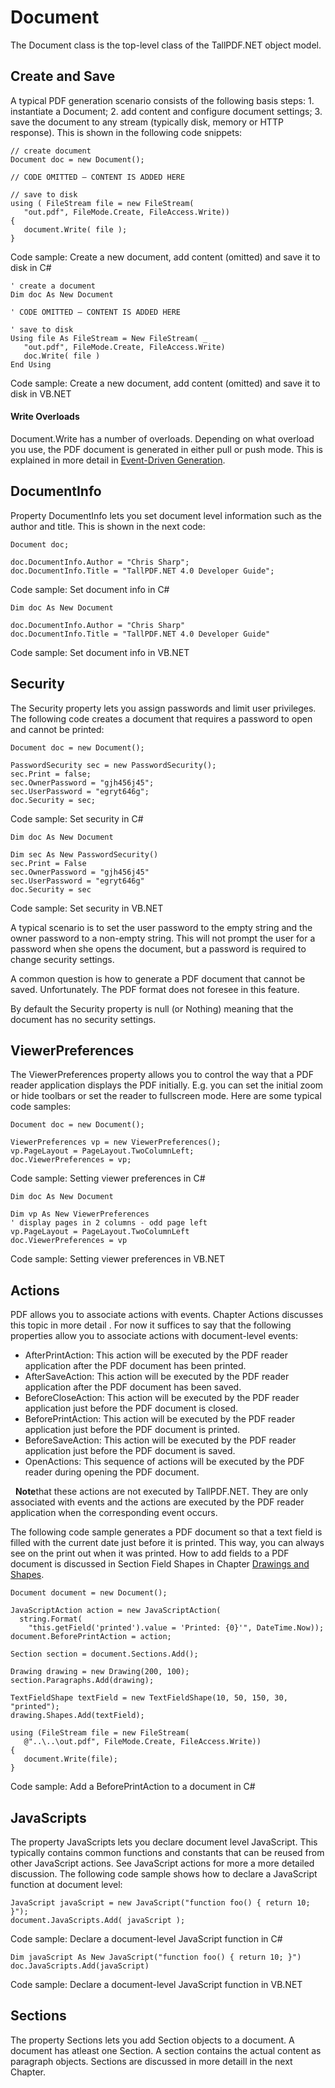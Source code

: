 # Document

The Document class is the top-level class of the TallPDF.NET object model.



## Create and Save

A typical PDF generation scenario consists of the following basis steps: 1. instantiate a Document; 2. add content and configure document settings; 3. save the document to any stream (typically disk, memory or HTTP response). This is shown in the following code snippets:


```
// create document
Document doc = new Document();

// CODE OMITTED – CONTENT IS ADDED HERE

// save to disk
using ( FileStream file = new FileStream(
   "out.pdf", FileMode.Create, FileAccess.Write))
{
   document.Write( file );
}
```

Code sample: Create a new document, add content (omitted) and save it to disk in C#


```
' create a document
Dim doc As New Document

' CODE OMITTED – CONTENT IS ADDED HERE 

' save to disk
Using file As FileStream = New FileStream( _
   "out.pdf", FileMode.Create, FileAccess.Write)
   doc.Write( file )
End Using
```

Code sample: Create a new document, add content (omitted) and save it to disk in VB.NET



#### Write Overloads

Document.Write has a number of overloads. Depending on what overload you use, the PDF document is generated in either pull or push mode. This is explained in more detail in [Event-Driven Generation](event-driven-generation).


## DocumentInfo

Property DocumentInfo lets you set document level information such as the author and title. This is shown in the next code:


```
Document doc;

doc.DocumentInfo.Author = "Chris Sharp";
doc.DocumentInfo.Title = "TallPDF.NET 4.0 Developer Guide";
```

Code sample: Set document info in C#


```
Dim doc As New Document

doc.DocumentInfo.Author = "Chris Sharp"
doc.DocumentInfo.Title = "TallPDF.NET 4.0 Developer Guide"
```

Code sample: Set document info in VB.NET



## Security

The Security property lets you assign passwords and limit user privileges. The following code creates a document that requires a password to open and cannot be printed:


```
Document doc = new Document();

PasswordSecurity sec = new PasswordSecurity();
sec.Print = false;
sec.OwnerPassword = "gjh456j45";
sec.UserPassword = "egryt646g";
doc.Security = sec;
```

Code sample: Set security in C#


```
Dim doc As New Document

Dim sec As New PasswordSecurity()
sec.Print = False
sec.OwnerPassword = "gjh456j45"
sec.UserPassword = "egryt646g"
doc.Security = sec
```

Code sample: Set security in VB.NET


A typical scenario is to set the user password to the empty string and the owner password to a non-empty string. This will not prompt the user for a password when she opens the document, but a password is required to change security settings.


A common question is how to generate a PDF document that cannot be saved. Unfortunately. The PDF format does not foresee in this feature.


By default the Security property is null (or Nothing) meaning that the document has no security settings.



## ViewerPreferences

The ViewerPreferences property allows you to control the way that a PDF reader application displays the PDF initially. E.g. you can set the initial zoom or hide toolbars or set the reader to fullscreen mode. Here are some typical code samples:


```
Document doc = new Document();

ViewerPreferences vp = new ViewerPreferences();
vp.PageLayout = PageLayout.TwoColumnLeft;
doc.ViewerPreferences = vp;
```

Code sample: Setting viewer preferences in C#


```
Dim doc As New Document

Dim vp As New ViewerPreferences
' display pages in 2 columns - odd page left
vp.PageLayout = PageLayout.TwoColumnLeft
doc.ViewerPreferences = vp
```

Code sample: Setting viewer preferences in VB.NET



## Actions

PDF allows you to associate actions with events. Chapter Actions discusses this topic in more detail . For now it suffices to say that the following properties allow you to associate actions with document-level events:
&nbsp;<ul><li>
AfterPrintAction: This action will be executed by the PDF reader application after the PDF document has been printed.</li><li>
AfterSaveAction: This action will be executed by the PDF reader application after the PDF document has been saved.</li><li>
BeforeCloseAction: This action will be executed by the PDF reader application just before the PDF document is closed.</li><li>
BeforePrintAction: This action will be executed by the PDF reader application just before the PDF document is printed.</li><li>
BeforeSaveAction: This action will be executed by the PDF reader application just before the PDF document is saved.</li><li>
OpenActions: This sequence of actions will be executed by the PDF reader during opening the PDF document.</li></ul>&nbsp;
**Note**that these actions are not executed by TallPDF.NET. They are only associated with events and the actions are executed by the PDF reader application when the corresponding event occurs.


The following code sample generates a PDF document so that a text field is filled with the current date just before it is printed. This way, you can always see on the print out when it was printed. How to add fields to a PDF document is discussed in Section Field Shapes in Chapter [Drawings and Shapes](drawings-and-shapes).


```
Document document = new Document();

JavaScriptAction action = new JavaScriptAction( 
  string.Format( 
    "this.getField('printed').value = 'Printed: {0}'", DateTime.Now));
document.BeforePrintAction = action;

Section section = document.Sections.Add();

Drawing drawing = new Drawing(200, 100);
section.Paragraphs.Add(drawing);

TextFieldShape textField = new TextFieldShape(10, 50, 150, 30, "printed");
drawing.Shapes.Add(textField);

using (FileStream file = new FileStream(
   @"..\..\out.pdf", FileMode.Create, FileAccess.Write))
{
   document.Write(file);
}
```

Code sample: Add a BeforePrintAction to a document in C#



## JavaScripts

The property JavaScripts lets you declare document level JavaScript. This typically contains common functions and constants that can be reused from other JavaScript actions. See JavaScript actions for more a more detailed discussion. The following code sample shows how to declare a JavaScript function at document level:


```
JavaScript javaScript = new JavaScript("function foo() { return 10; }");
document.JavaScripts.Add( javaScript );
```

Code sample: Declare a document-level JavaScript function in C#


```
Dim javaScript As New JavaScript("function foo() { return 10; }")
doc.JavaScripts.Add(javaScript)
```

Code sample: Declare a document-level JavaScript function in VB.NET



## Sections

The property Sections lets you add Section objects to a document. A document has atleast one Section. A section contains the actual content as paragraph objects. Sections are discussed in more detaill in the next Chapter.


